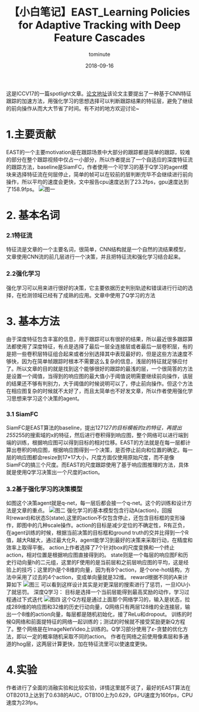 ﻿---
layout:     post
title:      【小白笔记】EAST_Learning Policies for Adaptive Tracking with Deep Feature Cascades
date:       2018-09-16
author:     tominute
header-img: img/post-bg-BJJ.jpg
catalog: true
tags:
    - Tracking
---

这是ICCV17的一篇spotlight文章。[论文地址](http://openaccess.thecvf.com/content_ICCV_2017/papers/Huang_Learning_Policies_for_ICCV_2017_paper.pdf)该论文主要提出了一种基于CNN特征跟踪的加速方法，用强化学习的思想选择可以判断跟踪结果的特征层，避免了继续的前向操作从而大大节省了时间。有不对的地方欢迎讨论~
 
# 1.主要贡献  
EAST的一个主要motivation是在跟踪场景中大部分的跟踪都是简单的跟踪，较难的部分在整个跟踪视频中仅占一小部分，所以作者提出了一个自适应的深度特征流的跟踪方法，baseline是SiamFC，作者使用一个可学习的基于Q学习的agent模块来选择特征流在何层停止，简单的帧可以在较前的层判断完毕不会继续进行前向操作，所以平均的速度会更快，文中报告cpu速度达到了23.2fps，gpu速度达到了158.9fps。
![图一](https://img-blog.csdn.net/20180916182826763?watermark/2/text/aHR0cHM6Ly9ibG9nLmNzZG4ubmV0L3NpbmF0XzI3MzE4ODgx/font/5a6L5L2T/fontsize/400/fill/I0JBQkFCMA==/dissolve/70)

# 2. 基本名词
### 2.1特征流
特征流是文章的一个主要名词，很简单，CNN结构就是一个自然的流结果模型，文章使用CNN流的前几层进行一个决策，并且把特征流和强化学习结合起来。

### 2.2强化学习
强化学习可以用来进行很好的决策，它主要依据历史判别轨迹和错误进行行动的选择，在检测领域已经有了成熟的应用。文章中使用了Q学习的方法
# 3. 基本方法
由于深度特征包含丰富的信息，用于跟踪可以有很好的结果，所以最近很多跟踪算法都使用了深度特征，有点是选择了最后一层全连接层或者最后一层卷积层，有的是把一些卷积层特征组合起来或者分别选择其中表现最好的，但是这些方法速度不够快，因为在简单帧跟踪时根本不需要这么复杂的信息，浅层的特征就足够应付了。所以文章的目的就是找到这个能够很好的跟踪的最浅的层，一个很简答的方法是设置一个阈值，当得到的响应图的最大值小于阈值说明需要继续前向操作，该层的结果还不够有判别力，大于阈值的时候说明可以了，停止前向操作。但这个方法在相应图复杂的时候就不太好了，而且太简单也不好发文章，所以作者使用强化学习思想来学习这个决策的agent。
### 3.1 SiamFC
SiamFC是EAST算法的baseline，提出127*127的目标模板的z的特征，再提出255*255的搜索域的x的特征，然后进行卷积得到响应图，整个网络可以进行端到端的训练，根据响应图可以得到目标的相对位移。EAST的方法就是在每一层都计算出卷积的响应图，根据响应图得到一个决策，是否停止前向和位置的确定。每一层的响应图都会resize到17*17大小，尺度方面仅使用原始尺度，而不是像SiamFC的搞三个尺度。而EAST的尺度跟踪使用了基于响应图推理的方法，具体就是使用Q学习决策出一个尺度的action。

### 3.2基于强化学习的决策模型
如图这个决策agent就是q-net，每一层后都会接一个q-net。这个的训练和设计方法是文章的重点。
![图二](https://img-blog.csdn.net/2018091618284122?watermark/2/text/aHR0cHM6Ly9ibG9nLmNzZG4ubmV0L3NpbmF0XzI3MzE4ODgx/font/5a6L5L2T/fontsize/400/fill/I0JBQkFCMA==/dissolve/70)
强化学习的基本模型包含行动A(action)，回报R(reward)和状态S(state),这里的action不仅包含停止，还包含目标框的变形操作，即图中的几种scale操作。action的目标是减少定位的不确定性，R有正负，在agent训练的时候，根据当前决策的目标框和ground truth的交并比得到一个R值，越大R越大，通过最大化R，agent能学习到最好的决策来采取行动，在精度和效率上取得平衡。
action上作者选择了7个针对box的尺度变换和一个终止action，相对位置是根据响应图直接得到的。
state则是一个每层的响应图F和历史行动向量h的二元组，这里的F使用的是当前层和之前层响应图的平均，这是经验上的技巧；这里的h是个8维的向量，因为有8个action，是个one-hot结构，方法中采用了过去的4个action，变成单向量就是32维。
reward根据不同的A来计算如下
![图三](https://img-blog.csdn.net/20180916182849724?watermark/2/text/aHR0cHM6Ly9ibG9nLmNzZG4ubmV0L3NpbmF0XzI3MzE4ODgx/font/5a6L5L2T/fontsize/400/fill/I0JBQkFCMA==/dissolve/70)
可以看到这样设计其实是对更深层的搜索进行了惩罚，一旦IOU小了就惩罚。
深度Q学习：
目标是选择一个当前层能得到最高奖励的动作，学习过程通过下式迭代
![图四](https://img-blog.csdn.net/20180916182857883?watermark/2/text/aHR0cHM6Ly9ibG9nLmNzZG4ubmV0L3NpbmF0XzI3MzE4ODgx/font/5a6L5L2T/fontsize/400/fill/I0JBQkFCMA==/dissolve/70)
这个Q方程是通过上面那个网络学习的，输入是状态，拉成289维的响应图和32维的历史行动向量，Q网络只有两层128维的全连接层，输出一个8维的action向量，每层都是随机初始化，接了ReLu和dropout。
训练的时候Q网络和前面提特征的网络一起训练的；测试的时候就不接受奖励更新Q方程了。整个网络是在ImageNetVideo上训练的。Q学习部分使用了$\varepsilon$-贪婪的优化方法，即以一定的概率随机采取不同的action。
作者在网络之前使用像素层和多通道的hog层，这两层计算更快，加在特征流里可以使速度更快。
# 4.实验
作者进行了全面的消融实验和比较实验，详情这里就不说了，最好的EAST算法在OTB2013上达到了0.638的AUC，OTB100上为0.629，GPU速度为160fps，CPU速度为23fps。

